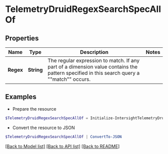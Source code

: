 # TelemetryDruidRegexSearchSpecAllOf
## Properties

Name | Type | Description | Notes
------------ | ------------- | ------------- | -------------
**Regex** | **String** | The regular expression to match.  If any part of a dimension value contains the pattern specified in this search query a &quot;&quot;match&quot;&quot; occurs. | 

## Examples

- Prepare the resource
```powershell
$TelemetryDruidRegexSearchSpecAllOf = Initialize-IntersightTelemetryDruidRegexSearchSpecAllOf  -Regex null
```

- Convert the resource to JSON
```powershell
$TelemetryDruidRegexSearchSpecAllOf | ConvertTo-JSON
```

[[Back to Model list]](../README.md#documentation-for-models) [[Back to API list]](../README.md#documentation-for-api-endpoints) [[Back to README]](../README.md)

